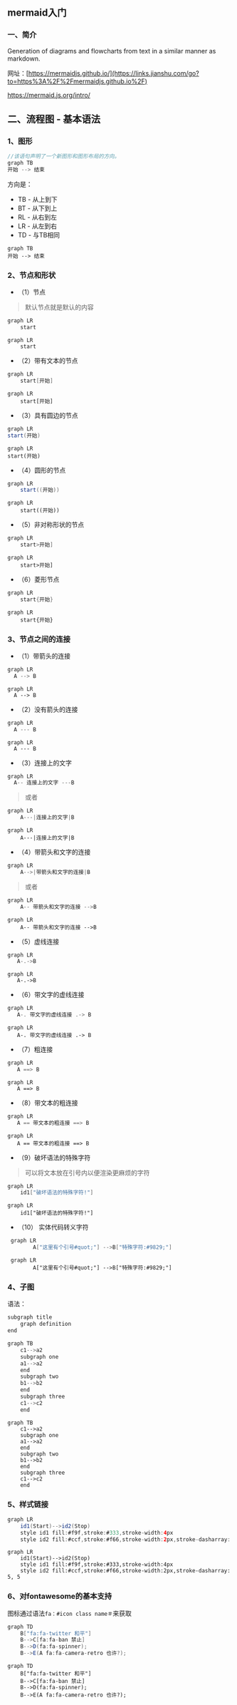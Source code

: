 ## mermaid入门

### 一、简介

Generation of diagrams and flowcharts from text in a similar manner as markdown.

网址：[https://mermaidjs.github.io/](https://links.jianshu.com/go?to=https%3A%2F%2Fmermaidjs.github.io%2F)

https://mermaid.js.org/intro/



## 二、流程图 - 基本语法



### 1、图形



```java
//该语句声明了一个新图形和图形布局的方向。
graph TB
开始 --> 结束
```

方向是：

- TB - 从上到下
- BT - 从下到上
- RL - 从右到左
- LR - 从左到右
- TD - 与TB相同

```mermaid
graph TB
开始 --> 结束
```



### 2、节点和形状

- （1）节点

> 默认节点就是默认的内容



```java
graph LR
    start
```



```mermaid
graph LR
    start
```

- （2）带有文本的节点

```java
graph LR
    start[开始]
```

```mermaid
graph LR
    start[开始]
```



- （3）具有圆边的节点



```java
graph LR
start(开始)
```

```mermaid
graph LR
start(开始)
```



- （4）圆形的节点



```java
graph LR
    start((开始))
```

```mermaid
graph LR
    start((开始))
```

- （5）非对称形状的节点



```java
graph LR
    start>开始]
```

```mermaid
graph LR
    start>开始]
```



- （6）菱形节点



```java
graph LR
    start{开始}
```

```mermaid
graph LR
    start{开始}
```



### 3、节点之间的连接

- （1）带箭头的连接



```java
graph LR
  A --> B
```

```mermaid
graph LR
  A --> B
```



- （2）没有箭头的连接



```java
graph LR
  A --- B
```

```mermaid
graph LR
  A --- B
```

- （3）连接上的文字



```java
graph LR
  A-- 连接上的文字 ---B
```

> 或者



```java
graph LR
    A---|连接上的文字|B
```

```mermaid
graph LR
    A---|连接上的文字|B
```

- （4）带箭头和文字的连接



```java
graph LR
    A-->|带箭头和文字的连接|B
```

> 或者



```java
graph LR
    A-- 带箭头和文字的连接 -->B
```

```mermaid
graph LR
    A-- 带箭头和文字的连接 -->B
```

- （5）虚线连接



```java
graph LR
   A-.->B
```

```mermaid
graph LR
   A-.->B
```



- （6）带文字的虚线连接

```java
graph LR
   A-. 带文字的虚线连接 .-> B
```

```mermaid
graph LR
   A-. 带文字的虚线连接 .-> B
```



- （7）粗连接

```java
graph LR
   A ==> B
```

```mermaid
graph LR
   A ==> B
```

- （8）带文本的粗连接

```java
graph LR
   A == 带文本的粗连接 ==> B
```

```mermaid
graph LR
   A == 带文本的粗连接 ==> B
```



- （9）破坏语法的特殊字符

> 可以将文本放在引号内以便渲染更麻烦的字符

```java
graph LR
    id1["破坏语法的特殊字符!"]
```

```mermaid
graph LR
    id1["破坏语法的特殊字符!"]
```



- （10） 实体代码转义字符

```java
 graph LR
        A["这里有个引号#quot;"] -->B["特殊字符:#9829;"]
```

```mermaid
 graph LR
        A["这里有个引号#quot;"] -->B["特殊字符:#9829;"]
```



### 4、子图

语法：

```java
subgraph title
    graph definition
end
```



```java
graph TB
    c1-->a2
    subgraph one
    a1-->a2
    end
    subgraph two
    b1-->b2
    end
    subgraph three
    c1-->c2
    end
```

```mermaid
graph TB
    c1-->a2
    subgraph one
    a1-->a2
    end
    subgraph two
    b1-->b2
    end
    subgraph three
    c1-->c2
    end
```



### 5、样式链接

```java
graph LR
    id1(Start)-->id2(Stop)
    style id1 fill:#f9f,stroke:#333,stroke-width:4px
    style id2 fill:#ccf,stroke:#f66,stroke-width:2px,stroke-dasharray: 5, 5
```

```mermaid
graph LR
    id1(Start)-->id2(Stop)
    style id1 fill:#f9f,stroke:#333,stroke-width:4px
    style id2 fill:#ccf,stroke:#f66,stroke-width:2px,stroke-dasharray: 5, 5
```



### 6、对fontawesome的基本支持

图标通过语法`fa：#icon class name＃`来获取

```java
graph TD
    B["fa:fa-twitter 和平"]
    B-->C[fa:fa-ban 禁止]
    B-->D(fa:fa-spinner);
    B-->E(A fa:fa-camera-retro 也许?);
```

```mermaid
graph TD
    B["fa:fa-twitter 和平"]
    B-->C[fa:fa-ban 禁止]
    B-->D(fa:fa-spinner);
    B-->E(A fa:fa-camera-retro 也许?);
```





